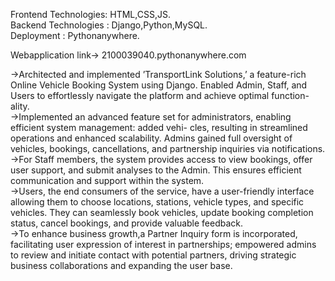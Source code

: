 Frontend Technologies: HTML,CSS,JS.  
Backend Technologies : Django,Python,MySQL.  
Deployment           : Pythonanywhere. 

Webapplication link-> 2100039040.pythonanywhere.com  

->Architected and implemented ’TransportLink Solutions,’ a feature-rich Online Vehicle Booking System using
Django. Enabled Admin, Staff, and Users to effortlessly navigate the platform and achieve optimal function-
ality.  
->Implemented an advanced feature set for administrators, enabling efficient system management: added vehi-
cles, resulting in streamlined operations and enhanced scalability. Admins gained full oversight of vehicles,
bookings, cancellations, and partnership inquiries via notifications.  
->For Staff members, the system provides access to view bookings, offer user support, and submit analyses to
the Admin. This ensures efficient communication and support within the system.  
->Users, the end consumers of the service, have a user-friendly interface allowing them to choose locations,
stations, vehicle types, and specific vehicles. They can seamlessly book vehicles, update booking completion
status, cancel bookings, and provide valuable feedback.  
->To enhance business growth,a Partner Inquiry form is incorporated, facilitating user expression of interest
in partnerships; empowered admins to review and initiate contact with potential partners, driving strategic
business collaborations and expanding the user base.
